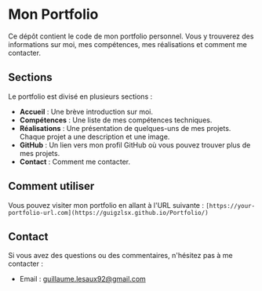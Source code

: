# Mon Portfolio

Ce dépôt contient le code de mon portfolio personnel. Vous y trouverez des informations sur moi, mes compétences, mes réalisations et comment me contacter.

## Sections

Le portfolio est divisé en plusieurs sections :

- **Accueil** : Une brève introduction sur moi.
- **Compétences** : Une liste de mes compétences techniques.
- **Réalisations** : Une présentation de quelques-uns de mes projets. Chaque projet a une description et une image.
- **GitHub** : Un lien vers mon profil GitHub où vous pouvez trouver plus de mes projets.
- **Contact** : Comment me contacter.

## Comment utiliser

Vous pouvez visiter mon portfolio en allant à l'URL suivante : `[https://your-portfolio-url.com](https://guigzlsx.github.io/Portfolio/)`

## Contact

Si vous avez des questions ou des commentaires, n'hésitez pas à me contacter :

- Email : guillaume.lesaux92@gmail.com
